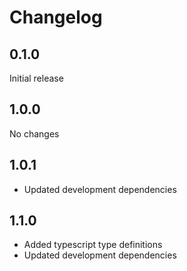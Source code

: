 # Changelog

## 0.1.0
Initial release

## 1.0.0
No changes

## 1.0.1
- Updated development dependencies

## 1.1.0
- Added typescript type definitions
- Updated development dependencies
